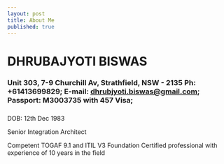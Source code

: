 ```yaml
---
layout: post
title: About Me
published: true
---
```

# DHRUBAJYOTI BISWAS

### Unit 303, 7-9 Churchill Av, Strathfield, NSW - 2135 Ph: +61413699829; E-mail: dhrubjyoti.biswas@gmail.com; Passport: M3003735 with 457 Visa;

###

DOB: 12th Dec 1983

Senior Integration Architect

Competent TOGAF 9.1 and ITIL V3 Foundation Certified professional with experience of 10 years in the field
